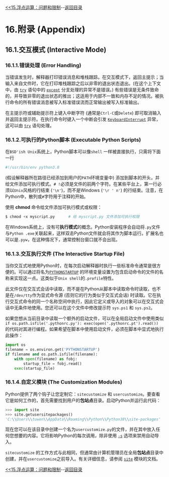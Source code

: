 [<<15.浮点运算：问题和限制](../chap15/15.浮点运算_问题和限制-Floating_Point_Arithmetic_Issues_and_Limitations.md)--[返回目录](../../Python教程目录.md)

# 16.附录 (Appendix)

## 16.1.交互模式 (Interactive Mode)

### 16.1.1.错误处理 (Error Handling)

当错误发生时，解释器打印错误消息和堆栈跟踪。在交互模式下，返回主提示；当输入来自文件时，它在打印堆栈跟踪之后以非零的退出状态退出。(在这个上下文中，由 [`try`](https://docs.python.org/3.8/reference/compound_stmts.html#try) 语句中的 [`except`](https://docs.python.org/3.8/reference/compound_stmts.html#except) 分支处理的异常不是错误。) 有些错误是无条件致命的，并导致非零的退出状态的推出；这适用于内部不一致和内存不足的情况。被执行命令的所有错误消息被写入标准错误流而正常输出被写入标准输出。

在主提示符或辅助提示符上键入中断字符 (通常是`Ctrl-C`或`Delete`) 即可取消输入并返回主提示符。在执行命令时键入一个中断会引发 [`KeyboardInterrupt`](https://docs.python.org/3.8/library/exceptions.html#KeyboardInterrupt) 异常，这可以由 [`try`](https://docs.python.org/3.8/reference/compound_stmts.html#try)  语句处理。

### 16.1.2.可执行的Python脚本 (Executable Python Scripts)

在`BSD'ish Unix`系统上，Python脚本可以像`shell` 一样被直接执行，只需将下面一行

```python
#!/usr/bin/env python3.8
```

(假设解释器所在路径已经添加到用户的`PATH`环境变量中) 添加到脚本的开头，并给文件添加可执行模式。`# !`必须是文件的前两个字符。在某些平台上，第一行必须以`Unix`风格的行结束 (`'\n'`)，而不是Windows (`'\r ' n'`) 的行结束。注意，在Python中，散列或`#`字符用于注释的开始。



使用 **chmod** 命令给文件添加可执行模式或权限：

```python
$ chmod +x myscript.py		# 给 myscript.py 文件添加可执行权限
```

在Windows系统上，没有可**执行模式**的概念。Python安装程序会自动将`.py`文件与`Python .exe`关联起来，这样双击Python文件就会将其作为脚本运行。扩展名也可以是`.pyw`，在这种情况下，通常控制台窗口就不会出现。

### 16.1.3.交互执行文件 (The Interactive Startup File)

当你交互式地使用Python时，在每次启动解释器时执行一些标准命令通常是很方便的。可以通过将名为[`PYTHONSTARTUP`](https://docs.python.org/3.8/using/cmdline.html#envvar-PYTHONSTARTUP) 的环境变量设置为包含启动命令的文件的名称来实现这一点。这类似于`Unix shell`的`.profile`特性。

此文件仅在交互式会话中读取，而不是在Python从脚本中读取命令时读取，也不是在`/dev/tty`作为显式命令源 (否则它的行为类似于交互式会话) 时读取。它在执行交互式命令的同一个名称空间中执行，因此它定义或导入的对象可以在交互式会话中无条件地使用。您还可以在这个文件中修改提示符 `sys.ps1` 和 `sys.ps2`。

如果您想从当前目录中读取一个额外的启动文件，可以在全局启动文件中使用类似`if os.path.isfile('.pythonrc.py'): exec(open('.pythonrc.pt').read())` 的代码对其进行编程。如果希望在脚本中使用启动文件，必须在脚本中显式地执行此操作：

```python
import os
filename = os.environ.get('PYTHONSTARTUP')
if filename and os.path.isfile(filename):
    with open(filename) as fobj:
        startup_file = fobj.read()
    exec(startup_file)
```

### 16.1.4.自定义模块 (The Customization Modules)

Python提供了两个钩子让您定制它：`sitecustomize` 和 `usercustomize`。要查看它是如何工作的，首先需要找到用户的**包站点**目录。启动Python并运行此代码：

```python
>>> import site
>>> site.getusersitepackages()
'C:\\Users\\tuwen\\AppData\\Roaming\\Python\\Python38\\site-packages'
```

现在您可以在该目录中创建一个名为`usercustomize.py`的文件，并在其中放入任何您想要的内容。它将影响Python的每次调用，除非使用 [`-s`](https://docs.python.org/3.8/using/cmdline.html#cmdoption-s) 选项来禁用自动导入。

`sitecustomize` 的工作方式与此相同，但通常由计算机管理员在全局**包站点**目录中创建，并在`usercustomize`之前导入。有关详细信息，请参阅 [`site`](https://docs.python.org/3.8/library/site.html#module-site) 模块的文档。

[<<15.浮点运算：问题和限制](../chap15/15.浮点运算_问题和限制-Floating_Point_Arithmetic_Issues_and_Limitations.md)--[返回目录](../../Python教程目录.md)